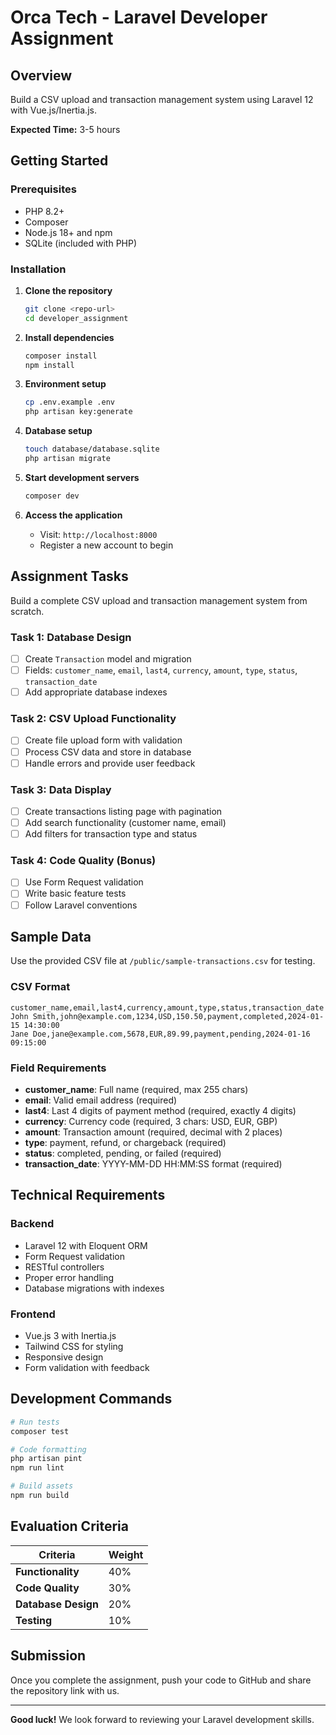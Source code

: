 # Orca Tech - Laravel Developer Assignment

## Overview

Build a CSV upload and transaction management system using Laravel 12 with Vue.js/Inertia.js.

**Expected Time:** 3-5 hours

## Getting Started

### Prerequisites
- PHP 8.2+
- Composer
- Node.js 18+ and npm
- SQLite (included with PHP)

### Installation

1. **Clone the repository**
   ```bash
   git clone <repo-url>
   cd developer_assignment
   ```

2. **Install dependencies**
   ```bash
   composer install
   npm install
   ```

3. **Environment setup**
   ```bash
   cp .env.example .env
   php artisan key:generate
   ```

4. **Database setup**
   ```bash
   touch database/database.sqlite
   php artisan migrate
   ```

5. **Start development servers**
   ```bash
   composer dev
   ```

6. **Access the application**
   - Visit: `http://localhost:8000`
   - Register a new account to begin

## Assignment Tasks

Build a complete CSV upload and transaction management system from scratch.

### Task 1: Database Design
- [ ] Create `Transaction` model and migration
- [ ] Fields: `customer_name`, `email`, `last4`, `currency`, `amount`, `type`, `status`, `transaction_date`
- [ ] Add appropriate database indexes

### Task 2: CSV Upload Functionality  
- [ ] Create file upload form with validation
- [ ] Process CSV data and store in database
- [ ] Handle errors and provide user feedback

### Task 3: Data Display
- [ ] Create transactions listing page with pagination
- [ ] Add search functionality (customer name, email)
- [ ] Add filters for transaction type and status

### Task 4: Code Quality (Bonus)
- [ ] Use Form Request validation
- [ ] Write basic feature tests
- [ ] Follow Laravel conventions

## Sample Data

Use the provided CSV file at `/public/sample-transactions.csv` for testing.

### CSV Format
```csv
customer_name,email,last4,currency,amount,type,status,transaction_date
John Smith,john@example.com,1234,USD,150.50,payment,completed,2024-01-15 14:30:00
Jane Doe,jane@example.com,5678,EUR,89.99,payment,pending,2024-01-16 09:15:00
```

### Field Requirements
- **customer_name**: Full name (required, max 255 chars)
- **email**: Valid email address (required)
- **last4**: Last 4 digits of payment method (required, exactly 4 digits)
- **currency**: Currency code (required, 3 chars: USD, EUR, GBP)
- **amount**: Transaction amount (required, decimal with 2 places)
- **type**: payment, refund, or chargeback (required)
- **status**: completed, pending, or failed (required)
- **transaction_date**: YYYY-MM-DD HH:MM:SS format (required)

## Technical Requirements

### Backend
- Laravel 12 with Eloquent ORM
- Form Request validation
- RESTful controllers
- Proper error handling
- Database migrations with indexes

### Frontend  
- Vue.js 3 with Inertia.js
- Tailwind CSS for styling
- Responsive design
- Form validation with feedback

## Development Commands

```bash
# Run tests
composer test

# Code formatting
php artisan pint
npm run lint

# Build assets
npm run build
```

## Evaluation Criteria

| Criteria | Weight |
|----------|--------|
| **Functionality** | 40% |
| **Code Quality** | 30% |
| **Database Design** | 20% |
| **Testing** | 10% |

## Submission

Once you complete the assignment, push your code to GitHub and share the repository link with us.

---

**Good luck!** We look forward to reviewing your Laravel development skills.
